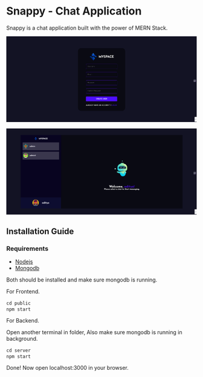 # Snappy - Chat Application 
Snappy is a chat application built with the power of MERN Stack.


![login page](./images/myspace_signup.png)

![home page](./images/myspace_chat.png)

## Installation Guide

### Requirements
- [Nodejs](https://nodejs.org/en/download)
- [Mongodb](https://www.mongodb.com/docs/manual/administration/install-community/)

Both should be installed and make sure mongodb is running.

For Frontend.
```shell
cd public
npm start
```
For Backend.

Open another terminal in folder, Also make sure mongodb is running in background.
```shell
cd server
npm start
```
Done! Now open localhost:3000 in your browser.
